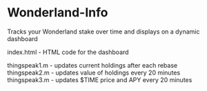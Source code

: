 # Wonderland-Info

Tracks your Wonderland stake over time and displays on a dynamic dashboard

index.html  -  HTML code for the dashboard

thingspeak1.m  -  updates current holdings after each rebase                                 
thingspeak2.m  -  updates value of holdings every 20 minutes                                
thingspeak3.m  -  updates $TIME price and APY every 20 minutes
